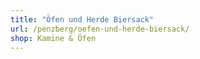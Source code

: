 ```yaml
---
title: "Öfen und Herde Biersack"
url: /penzberg/oefen-und-herde-biersack/
shop: Kamine & Öfen
---
```


